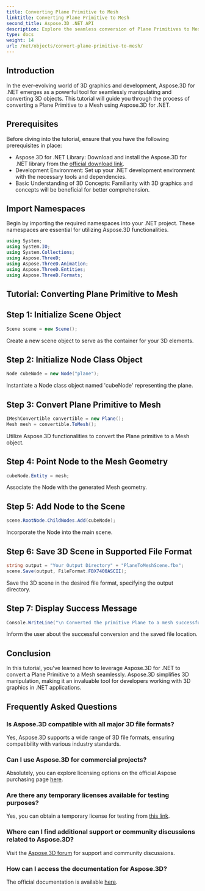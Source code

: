 ```yaml
---
title: Converting Plane Primitive to Mesh
linktitle: Converting Plane Primitive to Mesh
second_title: Aspose.3D .NET API
description: Explore the seamless conversion of Plane Primitives to Mesh using Aspose.3D for .NET. Elevate your 3D graphics development effortlessly!
type: docs
weight: 14
url: /net/objects/convert-plane-primitive-to-mesh/
---
```

## Introduction
In the ever-evolving world of 3D graphics and development, Aspose.3D for .NET emerges as a powerful tool for seamlessly manipulating and converting 3D objects. This tutorial will guide you through the process of converting a Plane Primitive to a Mesh using Aspose.3D for .NET.
## Prerequisites
Before diving into the tutorial, ensure that you have the following prerequisites in place:
- Aspose.3D for .NET Library: Download and install the Aspose.3D for .NET library from the [official download link](https://releases.aspose.com/3d/net/).
- Development Environment: Set up your .NET development environment with the necessary tools and dependencies.
- Basic Understanding of 3D Concepts: Familiarity with 3D graphics and concepts will be beneficial for better comprehension.
## Import Namespaces
Begin by importing the required namespaces into your .NET project. These namespaces are essential for utilizing Aspose.3D functionalities.
```csharp
using System;
using System.IO;
using System.Collections;
using Aspose.ThreeD;
using Aspose.ThreeD.Animation;
using Aspose.ThreeD.Entities;
using Aspose.ThreeD.Formats;
```
## Tutorial: Converting Plane Primitive to Mesh
## Step 1: Initialize Scene Object
```csharp
Scene scene = new Scene();
```
Create a new scene object to serve as the container for your 3D elements.
## Step 2: Initialize Node Class Object
```csharp
Node cubeNode = new Node("plane");
```
Instantiate a Node class object named 'cubeNode' representing the plane.
## Step 3: Convert Plane Primitive to Mesh
```csharp
IMeshConvertible convertible = new Plane();
Mesh mesh = convertible.ToMesh();
```
Utilize Aspose.3D functionalities to convert the Plane primitive to a Mesh object.
## Step 4: Point Node to the Mesh Geometry
```csharp
cubeNode.Entity = mesh;
```
Associate the Node with the generated Mesh geometry.
## Step 5: Add Node to the Scene
```csharp
scene.RootNode.ChildNodes.Add(cubeNode);
```
Incorporate the Node into the main scene.
## Step 6: Save 3D Scene in Supported File Format
```csharp
string output = "Your Output Directory" + "PlaneToMeshScene.fbx";
scene.Save(output, FileFormat.FBX7400ASCII);
```
Save the 3D scene in the desired file format, specifying the output directory.
## Step 7: Display Success Message
```csharp
Console.WriteLine("\n Converted the primitive Plane to a mesh successfully.\nFile saved at " + output);
```
Inform the user about the successful conversion and the saved file location.
## Conclusion
In this tutorial, you've learned how to leverage Aspose.3D for .NET to convert a Plane Primitive to a Mesh seamlessly. Aspose.3D simplifies 3D manipulation, making it an invaluable tool for developers working with 3D graphics in .NET applications.
## Frequently Asked Questions
### Is Aspose.3D compatible with all major 3D file formats?
Yes, Aspose.3D supports a wide range of 3D file formats, ensuring compatibility with various industry standards.
### Can I use Aspose.3D for commercial projects?
Absolutely, you can explore licensing options on the official Aspose purchasing page [here](https://purchase.aspose.com/buy).
### Are there any temporary licenses available for testing purposes?
Yes, you can obtain a temporary license for testing from [this link](https://purchase.aspose.com/temporary-license/).
### Where can I find additional support or community discussions related to Aspose.3D?
Visit the [Aspose.3D forum](https://forum.aspose.com/c/3d/18) for support and community discussions.
### How can I access the documentation for Aspose.3D?
The official documentation is available [here](https://reference.aspose.com/3d/net/).
